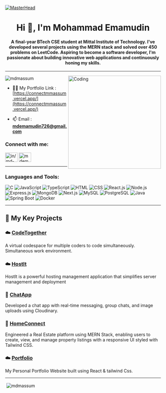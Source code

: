 [![MasterHead](https://marketplace.canva.com/EAFFI2trtnE/1/0/1600w/canva-black-minimalist-motivation-quote-linkedin-banner-cqVV-6-1kOk.jpg)](https://rishavchanda.io)

<h1 align="center">Hi 👋, I'm Mohammad Emamudin</h1>
<h4 align="center">A final-year BTech CSE student at Mittal Institute of Technology. I've developed several projects using the MERN stack and solved over 450 problems on LeetCode. Aspiring to become a software developer, I'm passionate about building innovative web applications and continuously honing my skills.</h4>
<hr/>

<img align="right" alt="Coding" width="300" src=https://cdn.dribbble.com/users/1162077/screenshots/3848914/programmer.gif>

<p align="left"> <img src="https://komarev.com/ghpvc/?username=mdmassum&label=Profile%20views&color=0e75b6&style=flat" alt="mdmassum" /> </p>

- 👨‍💻 My Portfolio Link : [https://connectmmassum.vercel.app/](https://connectmmassum.vercel.app/)

- 📫 Email : **mdemamudin726@gmail.com**

<h3 align="left">Connect with me:</h3>
<p align="left">
<a href="https://linkedin.com/in/md-emamudin-42576421b" target="blank"><img align="center" src="https://raw.githubusercontent.com/rahuldkjain/github-profile-readme-generator/master/src/images/icons/Social/linked-in-alt.svg" alt="in/md-emamudin-42576421b" height="30" width="40" /></a>
<a href="https://www.leetcode.com/mdemamudin726" target="blank"><img align="center" src="https://raw.githubusercontent.com/rahuldkjain/github-profile-readme-generator/master/src/images/icons/Social/leet-code.svg" alt="mdemamudin726" height="30" width="40" /></a>
</p>

---

<h3 align="left">Languages and Tools:</h3>

![C](https://img.shields.io/badge/-C-A8B9CC?style=flat&logo=c&logoColor=white)
![JavaScript](https://img.shields.io/badge/-JavaScript-F7DF1E?style=flat&logo=javascript&logoColor=black)
![TypeScript](https://img.shields.io/badge/-TypeScript-3178C6?style=flat&logo=typescript&logoColor=white)
![HTML](https://img.shields.io/badge/-HTML-E34F26?style=flat&logo=html5&logoColor=white)
![CSS](https://img.shields.io/badge/-CSS-1572B6?style=flat&logo=css3&logoColor=white)
![React.js](https://img.shields.io/badge/-React-61DAFB?style=flat&logo=react&logoColor=black)
![Node.js](https://img.shields.io/badge/-Node.js-339933?style=flat&logo=node.js&logoColor=white)
![Express.js](https://img.shields.io/badge/-Express.js-000000?style=flat&logo=express&logoColor=white)
![MongoDB](https://img.shields.io/badge/-MongoDB-47A248?style=flat&logo=mongodb&logoColor=white)
![Next.js](https://img.shields.io/badge/-Next.js-000000?style=flat&logo=next.js&logoColor=white)
![MySQL](https://img.shields.io/badge/-MySQL-4479A1?style=flat&logo=mysql&logoColor=white)
![PostgreSQL](https://img.shields.io/badge/-PostgreSQL-336791?style=flat&logo=postgresql&logoColor=white)
![Java](https://img.shields.io/badge/-Java-007396?style=flat&logo=java&logoColor=white)
![Spring Boot](https://img.shields.io/badge/-Spring%20Boot-6DB33F?style=flat&logo=spring-boot&logoColor=white)
![Docker](https://img.shields.io/badge/-Docker-2496ED?style=flat&logo=docker&logoColor=white)

---

## 🌟 My Key Projects

### ☁️ [CodeTogether](https://github.com/MdMassum/CodeTogether)
A virtual codespace for multiple coders to code simultaneously. Simultaneous work environment.

### ☁️ [HostIt](https://github.com/MdMassum/HostIt)
HostIt is a powerful hosting management application that simplifies server management and deployment

### 📄 [ChatApp](https://massumchatapp.vercel.app/)
Developed a chat app with real-time messaging, group chats, and image uploads using Cloudinary.

### 🛒 [HomeConnect](https://masum-estate.vercel.app/)
Engineered a Real Estate platform using MERN Stack, enabling users to create, view, and manage
property listings with a responsive UI styled with Tailwind CSS.

### ☁️ [Portfolio](https://connectmmassum.vercel.app/)
My Personal Portfolio Website built using React & tailwind Css.


---

<p>&nbsp;<img align="center" src="https://github-readme-stats.vercel.app/api?username=mdmassum&show_icons=true&locale=en" alt="mdmassum" /></p>

